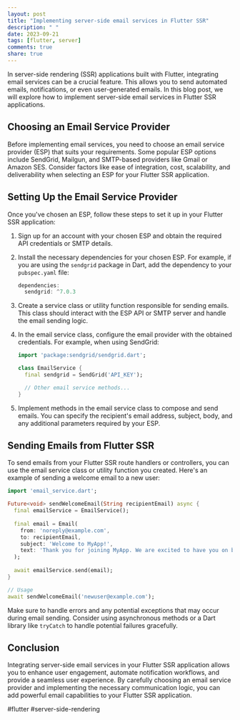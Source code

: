 ```yaml
---
layout: post
title: "Implementing server-side email services in Flutter SSR"
description: " "
date: 2023-09-21
tags: [flutter, server]
comments: true
share: true
---
```


In server-side rendering (SSR) applications built with Flutter, integrating email services can be a crucial feature. This allows you to send automated emails, notifications, or even user-generated emails. In this blog post, we will explore how to implement server-side email services in Flutter SSR applications.

## Choosing an Email Service Provider
Before implementing email services, you need to choose an email service provider (ESP) that suits your requirements. Some popular ESP options include SendGrid, Mailgun, and SMTP-based providers like Gmail or Amazon SES. Consider factors like ease of integration, cost, scalability, and deliverability when selecting an ESP for your Flutter SSR application.

## Setting Up the Email Service Provider

Once you've chosen an ESP, follow these steps to set it up in your Flutter SSR application:

1. Sign up for an account with your chosen ESP and obtain the required API credentials or SMTP details.

2. Install the necessary dependencies for your chosen ESP. For example, if you are using the `sendgrid` package in Dart, add the dependency to your `pubspec.yaml` file:

   ```dart
   dependencies:
     sendgrid: ^7.0.3
   ```

3. Create a service class or utility function responsible for sending emails. This class should interact with the ESP API or SMTP server and handle the email sending logic.

4. In the email service class, configure the email provider with the obtained credentials. For example, when using SendGrid:

   ```dart
   import 'package:sendgrid/sendgrid.dart';

   class EmailService {
     final sendgrid = SendGrid('API_KEY');

     // Other email service methods...
   }
   ```

5. Implement methods in the email service class to compose and send emails. You can specify the recipient's email address, subject, body, and any additional parameters required by your ESP.

## Sending Emails from Flutter SSR

To send emails from your Flutter SSR route handlers or controllers, you can use the email service class or utility function you created. Here's an example of sending a welcome email to a new user:

```dart
import 'email_service.dart';

Future<void> sendWelcomeEmail(String recipientEmail) async {
  final emailService = EmailService();
  
  final email = Email(
    from: 'noreply@example.com',
    to: recipientEmail,
    subject: 'Welcome to MyApp!',
    text: 'Thank you for joining MyApp. We are excited to have you on board!',
  );
  
  await emailService.send(email);
}

// Usage
await sendWelcomeEmail('newuser@example.com');
```

Make sure to handle errors and any potential exceptions that may occur during email sending. Consider using asynchronous methods or a Dart library like `tryCatch` to handle potential failures gracefully.

## Conclusion

Integrating server-side email services in your Flutter SSR application allows you to enhance user engagement, automate notification workflows, and provide a seamless user experience. By carefully choosing an email service provider and implementing the necessary communication logic, you can add powerful email capabilities to your Flutter SSR application.

#flutter #server-side-rendering